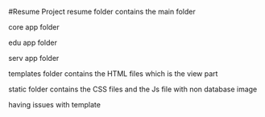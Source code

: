 #Resume Project
resume folder contains the main folder


core app folder 


edu app folder  


serv app folder 

templates folder contains the HTML files which is the view part

static folder contains the CSS files and the Js file with non database image 


having issues with template


